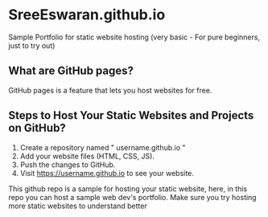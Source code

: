 # SreeEswaran.github.io
Sample Portfolio for static website hosting (very basic - For pure beginners, just to try out)

## What are GitHub pages?
GitHub pages is a feature that lets you host websites for free.

## Steps to Host Your Static Websites and Projects on GitHub?
1. Create a repository named " username.github.io "
2. Add your website files (HTML, CSS, JS).
3. Push the changes to GitHub.
4. Visit https://username.github.io to see your website.

This github repo is a sample for hosting your static website, here, in this repo you can host a sample web dev's portfolio. 
Make sure you try hosting more static websites to understand better
